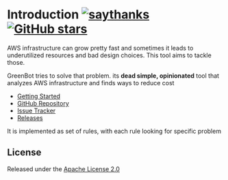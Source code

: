 # Introduction [![saythanks](https://img.shields.io/badge/say-thanks-ff69b4.svg)](https://saythanks.io/to/vinay.a.lodha%40gmail.com) [![GitHub stars](https://img.shields.io/github/stars/vinay-lodha/greenbot.svg?style=social&label=Star&maxAge=2592000)](https://GitHub.com/vinay-lodha/greenbot/stargazers/) 

AWS infrastructure can grow pretty fast and sometimes it leads to underutilized resources and bad design choices. This tool aims to tackle those.

GreenBot tries to solve that problem. its **dead simple, opinionated** tool that analyzes AWS infrastructure and finds ways to reduce cost

* [Getting Started ](https://vinay-lodha.gitbook.io/greenbot/setup)
* [GitHub Repository](https://github.com/vinay-lodha/greenbot)
* [Issue Tracker](https://github.com/vinay-lodha/greenbot/issues) 
* [Releases](https://github.com/vinay-lodha/greenbot/releases)

It is implemented as set of rules, with each rule looking for specific problem

## License

Released under the [Apache License 2.0](https://github.com/vinay-lodha/greenbot/blob/master/LICENSE)

